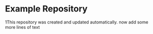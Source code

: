 # Example Repository

1This repository was created and updated automatically. now add some more lines of text